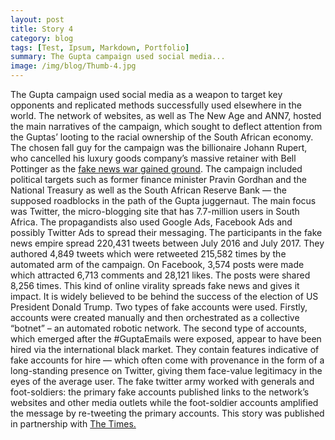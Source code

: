 ```yaml
---
layout: post
title: Story 4
category: blog
tags: [Test, Ipsum, Markdown, Portfolio]
summary: The Gupta campaign used social media...
image: /img/blog/Thumb-4.jpg
---
```


The Gupta campaign used social media as a weapon to target key opponents and replicated methods successfully used elsewhere in the world.
The network of websites, as well as The New Age and ANN7, hosted the main narratives of the campaign, which sought to deflect attention from the Guptas’ looting to the racial ownership of the South African economy.
The chosen fall guy for the campaign was the billionaire Johann Rupert, who cancelled his luxury goods company’s massive retainer with Bell Pottinger as the <a href="https://www.timeslive.co.za/sunday-times/opinion-and-analysis/2017-07-15-bell-pottinger-tapped---a-potent-struggle-allegory/">fake news war gained ground</a>.
The campaign included political targets such as former finance minister Pravin Gordhan and the National Treasury as well as the South African Reserve Bank — the supposed roadblocks in the path of the Gupta juggernaut.
The main focus was Twitter, the micro-blogging site that has 7.7-million users in South Africa. The propagandists also used Google Ads, Facebook Ads and possibly Twitter Ads to spread their messaging.
The participants in the fake news empire spread 220,431 tweets between July 2016 and July 2017. They authored 4,849 tweets which were retweeted 215,582 times by the automated arm of the campaign.
On Facebook, 3,574 posts were made which attracted 6,713 comments and 28,121 likes. The posts were shared 8,256 times. This kind of online virality spreads fake news and gives it impact. It is widely believed to be behind the success of the election of US President Donald Trump.
Two types of fake accounts were used.
Firstly, accounts were created manually and then orchestrated as a collective “botnet” – an automated robotic network.
The second type of accounts, which emerged after the #GuptaEmails were exposed, appear to have been hired via the international black market. They contain features indicative of fake accounts for hire — which often come with provenance in the form of a long-standing presence on Twitter, giving them face-value legitimacy in the eyes of the average user.
The fake twitter army worked with generals and foot-soldiers: the primary fake accounts published links to the network’s websites and other media outlets while the foot-soldier accounts amplified the message by re-tweeting the primary accounts.
This story was published in partnership with <a href="https://www.timeslive.co.za/news/south-africa/2017-09-04-how-the-gupta-campaign-weaponised-social-media/">The Times.</a>
